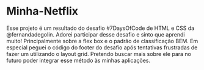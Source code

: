 # Minha-Netflix
Esse projeto é um resultado do desafio #7DaysOfCode de HTML e CSS da @fernandadegolin. Adorei participar desse desafio e sinto que aprendi muito! Principalmente sobre a flex box e o padrão de classificação BEM.
Em especial peguei o código do footer do desafio após tentativas frustradas de fazer um utilizando o layout grid. Pretendo buscar mais sobre ele para no futuro poder integrar esse método às minhas aplicações.
